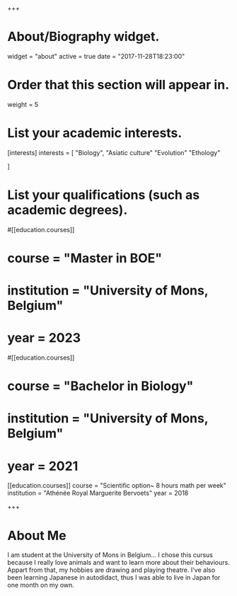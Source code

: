 +++
# About/Biography widget.
widget = "about"
active = true
date = "2017-11-28T18:23:00"

# Order that this section will appear in.
weight = 5

# List your academic interests.
[interests]
  interests = [
    "Biology",
    "Asiatic culture"
    "Evolution"
    "Ethology"
    
  ]

# List your qualifications (such as academic degrees).
#[[education.courses]]
#  course = "Master in BOE"
#  institution = "University of Mons, Belgium"
#  year = 2023

#[[education.courses]]
#  course = "Bachelor in Biology"
#  institution = "University of Mons, Belgium"
#  year = 2021

[[education.courses]]
  course = "Scientific option~ 8 hours math per week"
  institution = "Athénée Royal Marguerite Bervoets"
  year = 2018

+++

# About Me

I am student at the University of Mons in Belgium... I chose this cursus because I really love animals and want to learn more about their behaviours. 
Appart from that, my hobbies are drawing and playing theatre. I've also been learning Japanese in autodidact, thus I was able to live in Japan for one month on my own.
